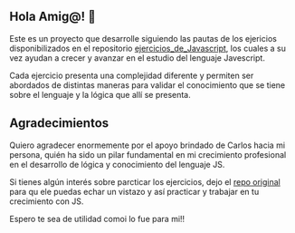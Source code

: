 ## Hola Amig@! 👋

Este es un proyecto que desarrolle siguiendo las pautas de los ejericios disponibilizados en el repositorio [ejercicios_de_Javascript](https://github.com/carlosandresalzate/ejercicios_de_Javascript), los cuales a su vez ayudan a crecer y avanzar en el estudio del lenguaje Javescript. 

Cada ejercicio presenta una complejidad diferente y permiten ser abordados de distintas maneras para validar el conocimiento que se tiene sobre el lenguaje y la lógica que allí se presenta.

## Agradecimientos

Quiero agradecer enormemente por el apoyo brindado de Carlos hacia mi persona, quién ha sido un pilar fundamental en mi crecimiento profesional en el desarrollo de lógica y conocimiento del lenguaje JS.

Si tienes algún interés sobre parcticar los ejercicios, dejo el [repo original](https://github.com/carlosandresalzate/ejercicios_de_Javascript)  para qu ele puedas echar un vistazo y así practicar y trabajar en tu crecimiento con JS.

Espero te sea de utilidad comoi lo fue para mi!!
